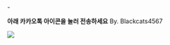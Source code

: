 -<html>
<head>
<title>카카오톡 버튼있는 메시지 전송하기</title>
<script id="javascript-sdk" src="https://developers.kakao.com/sdk/js/kakao.min.js"></script>
</head>
<body>
<p><strong>아래 카카오톡 아이콘을 눌러 전송하세요</strong> By. Blackcats4567</p>
<a id="kakao-link-btn" href="javascript:sendLink()">
  <img
    src="https://developers.kakao.com/assets/img/about/logos/kakaolink/kakaolink_btn_medium.png"
  />
</a>
<script type="text/javascript">
 Kakao.init('acb058d9b570efe8ce24d638abd75d55');
  function sendLink() {
    Kakao.Link.sendDefault({
      objectType: 'feed',
      content: {
        title: '윤지&동호 결혼식',
        description: '2022년1월22일 오후1시 30분',
        imageUrl:
          '사진주소',
        link: {
          mobileWebUrl: 'https://drm1.quv.kr/',
          webUrl: 'https://drm1.quv.kr/',
        },
      },
      social: {
        likeCount: 2022, //99999가 최대입니다
        commentCount: 1, //99999가 최대입니다
        sharedCount: 22, //99999가 최대입니다
      },
      buttons: [
        {
          title: '청첩장 열어보기',
          link: {
            mobileWebUrl: 'https://drm1.quv.kr/',
            webUrl: 'https://drm1.quv.kr/',
          },
        },
      ],
    })
  }
</script>
<!-- www.blackcats4567.com -->
<!-- 이미지/버튼 클릭 시 주소는 Kakao Developers의 애플리케이션 > 플랫폼 > Web에 넣어야 클릭했을때 성공적으로 표시됩니다 -->
  </body>
</html>
